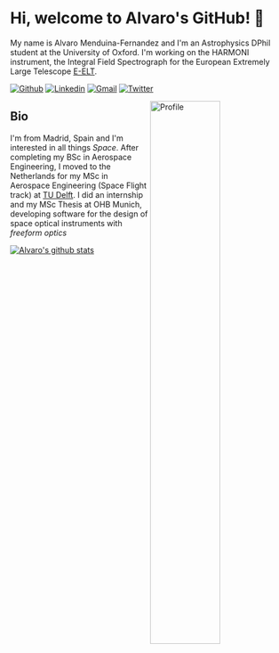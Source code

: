 # Hi, welcome to Alvaro's GitHub! 👋

My name is Alvaro Menduina-Fernandez and I'm an Astrophysics DPhil student at the University of Oxford. I'm working on the HARMONI instrument, the Integral Field Spectrograph for the European Extremely Large Telescope [E-ELT](https://www.eso.org/sci/facilities/eelt/).

[![Github](https://img.shields.io/badge/-Github-000?style=flat&logo=Github&logoColor=white)](https://github.com/AlvaroMenduina)
[![Linkedin](https://img.shields.io/badge/-LinkedIn-blue?style=flat&logo=Linkedin&logoColor=white)](https://www.linkedin.com/in/alvaro-menduina-fernandez-047715107)
[![Gmail](https://img.shields.io/badge/-Gmail-critical?style=flat-square&logo=Gmail&logoColor=white&link=mailto:alvaro.menduina@gmail.com)](mailto:alvaro.menduina@gmail.com)
[![Twitter](https://img.shields.io/twitter/url?style=social&url=https://twitter.com/alvaro_menduina)](https://twitter.com/alvaro_menduina)

<img width="50%" align="right" alt="Profile" src="https://github.com/AlvaroMenduina/AlvaroMenduina/blob/main/GitHubProfile.JPG"/>

## Bio

I'm from Madrid, Spain and I'm interested in all things _Space_. After completing my BSc in Aerospace Engineering, I moved to the Netherlands for my MSc in Aerospace Engineering (Space Flight track) at [TU Delft](https://www.tudelft.nl/en/education/programmes/masters/aerospace-engineering/msc-aerospace-engineering/master-tracks/space-flight/). I did an internship and my MSc Thesis at OHB Munich, developing software for the design of space optical instruments with _freeform optics_

[![Alvaro's github stats](https://github-readme-stats.vercel.app/api?username=AlvaroMenduina&theme=great-gatsby)](https://github.com/AlvaroMenduina/github-readme-stats)



<!--
**AlvaroMenduina/AlvaroMenduina** is a ✨ _special_ ✨ repository because its `README.md` (this file) appears on your GitHub profile.

Here are some ideas to get you started:

- 🔭 I’m currently working on ...
- 🌱 I’m currently learning ...
- 👯 I’m looking to collaborate on ...
- 🤔 I’m looking for help with ...
- 💬 Ask me about ...
- 📫 How to reach me: ...
- 😄 Pronouns: ...
- ⚡ Fun fact: ...
-->
